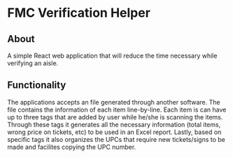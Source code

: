 # FMC Verification Helper
## About
A simple React web application that will reduce the time necessary while verifying an aisle.

## Functionality
The applications accepts an file generated through another software. The file contains the information of each item line-by-line.
Each item is can have up to three tags that are added by user while he/she is scanning the items.
Through these tags it generates all the necessary information (total items, wrong price on tickets, etc) to be used in an Excel report.
Lastly, based on specific tags it also organizes the UPCs that require new tickets/signs to be made and facilites copying the UPC number.

